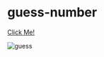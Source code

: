 # guess-number

[Click Me!](https://selman-s.github.io/guess-number/)

![guess](https://user-images.githubusercontent.com/97898216/172633750-4eebfcad-b6a7-441d-99bc-44ffca23d265.gif)
